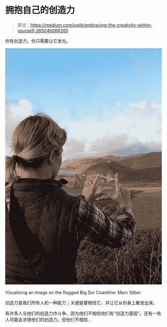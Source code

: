 # 拥抱自己的创造力

> 原文：<https://medium.com/swlh/embracing-the-creativity-within-yourself-26504b066265>

你有创造力，你只需要让它发光。

![](img/8c5f064849c231d0c964cec555f5fdba.png)

Visualizing an Image on the Rugged Big Sur Coastline: Marc Silber

创造力是我们所有人的一种能力；关键是要相信它，并让它从你身上散发出来。

有许多人与他们的创造力作斗争，因为他们不相信他们有“创造力基因”。还有一些人可能会涉猎他们的创造力，但他们不相信…